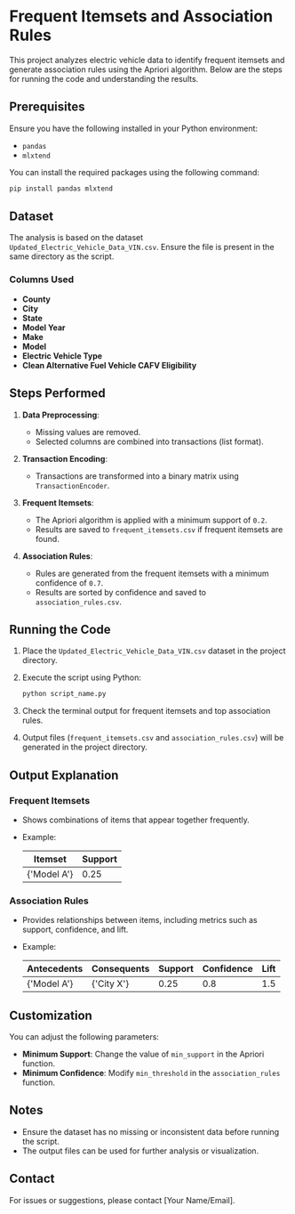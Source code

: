 # Frequent Itemsets and Association Rules

This project analyzes electric vehicle data to identify frequent itemsets and generate association rules using the Apriori algorithm. Below are the steps for running the code and understanding the results.

## Prerequisites

Ensure you have the following installed in your Python environment:

- `pandas`
- `mlxtend`

You can install the required packages using the following command:

```bash
pip install pandas mlxtend
```

## Dataset

The analysis is based on the dataset `Updated_Electric_Vehicle_Data_VIN.csv`. Ensure the file is present in the same directory as the script.

### Columns Used

- **County**
- **City**
- **State**
- **Model Year**
- **Make**
- **Model**
- **Electric Vehicle Type**
- **Clean Alternative Fuel Vehicle CAFV Eligibility**

## Steps Performed

1. **Data Preprocessing**:
   - Missing values are removed.
   - Selected columns are combined into transactions (list format).

2. **Transaction Encoding**:
   - Transactions are transformed into a binary matrix using `TransactionEncoder`.

3. **Frequent Itemsets**:
   - The Apriori algorithm is applied with a minimum support of `0.2`.
   - Results are saved to `frequent_itemsets.csv` if frequent itemsets are found.

4. **Association Rules**:
   - Rules are generated from the frequent itemsets with a minimum confidence of `0.7`.
   - Results are sorted by confidence and saved to `association_rules.csv`.

## Running the Code

1. Place the `Updated_Electric_Vehicle_Data_VIN.csv` dataset in the project directory.
2. Execute the script using Python:

   ```bash
   python script_name.py
   ```

3. Check the terminal output for frequent itemsets and top association rules.
4. Output files (`frequent_itemsets.csv` and `association_rules.csv`) will be generated in the project directory.

## Output Explanation

### Frequent Itemsets

- Shows combinations of items that appear together frequently.
- Example:

  | Itemset        | Support |
  |----------------|---------|
  | {'Model A'}    | 0.25    |

### Association Rules

- Provides relationships between items, including metrics such as support, confidence, and lift.
- Example:

  | Antecedents | Consequents | Support | Confidence | Lift |
  |-------------|-------------|---------|------------|------|
  | {'Model A'} | {'City X'}  | 0.25    | 0.8        | 1.5  |

## Customization

You can adjust the following parameters:

- **Minimum Support**: Change the value of `min_support` in the Apriori function.
- **Minimum Confidence**: Modify `min_threshold` in the `association_rules` function.

## Notes

- Ensure the dataset has no missing or inconsistent data before running the script.
- The output files can be used for further analysis or visualization.

## Contact

For issues or suggestions, please contact [Your Name/Email].

